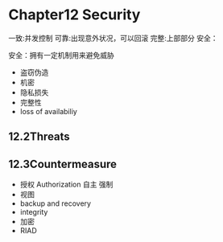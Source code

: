 # Chapter12 Security
一致:并发控制
可靠:出现意外状况，可以回滚
完整:上部部分
安全：

安全：拥有一定机制用来避免威胁
- 盗窃伪造
- 机密
- 隐私损失
- 完整性
- loss of availabiliy

## 12.2Threats

## 12.3Countermeasure
- 授权 Authorization
自主 强制
- 视图
- backup and recovery
- integrity
- 加密
- RIAD
